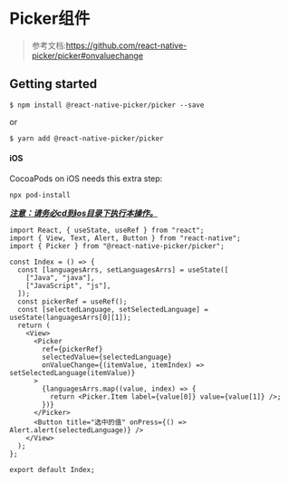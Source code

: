 # Picker组件

>  参考文档:https://github.com/react-native-picker/picker#onvaluechange

## Getting started

```
$ npm install @react-native-picker/picker --save
```

or

```
$ yarn add @react-native-picker/picker
```

#### iOS

CocoaPods on iOS needs this extra step:

```
npx pod-install
```
**<u>*注意：请务必cd到ios目录下执行本操作。*</u>**

```react
import React, { useState, useRef } from "react";
import { View, Text, Alert, Button } from "react-native";
import { Picker } from "@react-native-picker/picker";

const Index = () => {
  const [languagesArrs, setLanguagesArrs] = useState([
    ["Java", "java"],
    ["JavaScript", "js"],
  ]);
  const pickerRef = useRef();
  const [selectedLanguage, setSelectedLanguage] = useState(languagesArrs[0][1]);
  return (
    <View>
      <Picker
        ref={pickerRef}
        selectedValue={selectedLanguage}
        onValueChange={(itemValue, itemIndex) => setSelectedLanguage(itemValue)}
      >
        {languagesArrs.map((value, index) => {
          return <Picker.Item label={value[0]} value={value[1]} />;
        })}
      </Picker>
      <Button title="选中的值" onPress={() => Alert.alert(selectedLanguage)} />
    </View>
  );
};

export default Index;
```